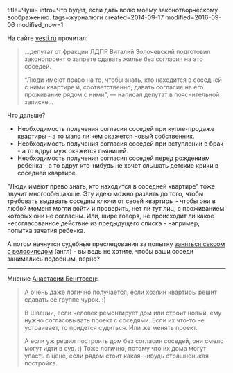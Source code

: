 title=Чушь
intro=Что будет, если дать волю моему законотворческому воображению.
tags=журналюги
created=2014-09-17
modified=2016-09-06
modified_now=1


На сайте [vesti.ru](http://realty.vesti.ru/news/show/id/4281) прочитал:

> ...депутат от фракции ЛДПР Виталий Золочевский подготовил законопроект о запрете сдавать жилье без согласия на это соседей.
>
> “Люди имеют право на то, чтобы знать, кто находится в соседней с ними квартире и, соответственно, давать согласие на его проживание рядом с ними", — написал депутат в пояснительной записке...

Что дальше?

* Необходимость получения согласия соседей при купле-продаже квартиры - а то мало ли кем окажется новый собственник.
* Необходимость получения согласия соседей при вступлении в брак - а то вдруг муж окажется пьяницей.
* Необходимость получения согласия соседей перед рождением ребенка - а то вдруг кто-нибудь не хочет слышать детские крики в соседней квартире.

"Люди имеют право знать, кто находится в соседней квартире" тоже звучит многообещающе.
Эту идею можно развить до того, чтобы требовать выдавать соседям ключи от своей квартиры - чтобы они в любой момент могли войти и проверить, нет ли тут лиц, с проживанием которых они не согласны.
Или, шире говоря, не происходит ли какое несогласованное действие из предыдущего списка - например, попытка зачатия ребенка.

А потом начнутся судебные преследования за попытку [заняться сексом с велосипедом](http://www.telegraph.co.uk/news/uknews/1567410/Man-who-had-sex-with-bike-in-court.html) (англ) - вы ведь не хотите, чтобы ваши соседи занимались подобным, верно?


* * *

Мнение [Анастасии Бенгтссон](http://anastasia.bengtssons.info):
> А очень даже логично получается, если хозяин квартиры решит сдавать ее группе чурок. :)
>
> В Швеции, если человек ремонтирует дом или строит новый, ему нужно согласовывать проект с соседями. Если их что-то не устраивает, то придется судиться. Или же менять проект.
>
> А если уж решил построить дом без согласия соседей, они смело могут идти в суд. :) Тоже логично, потому что их дома могут упасть в цене, если рядом стоит какая-нибудь страшненькая постройка.
